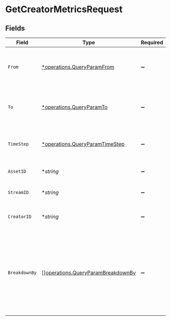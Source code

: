 # GetCreatorMetricsRequest


## Fields

| Field                                                                                                                           | Type                                                                                                                            | Required                                                                                                                        | Description                                                                                                                     |
| ------------------------------------------------------------------------------------------------------------------------------- | ------------------------------------------------------------------------------------------------------------------------------- | ------------------------------------------------------------------------------------------------------------------------------- | ------------------------------------------------------------------------------------------------------------------------------- |
| `From`                                                                                                                          | [*operations.QueryParamFrom](../../models/operations/queryparamfrom.md)                                                         | :heavy_minus_sign:                                                                                                              | Start timestamp for the query range (inclusive)                                                                                 |
| `To`                                                                                                                            | [*operations.QueryParamTo](../../models/operations/queryparamto.md)                                                             | :heavy_minus_sign:                                                                                                              | End timestamp for the query range (exclusive)                                                                                   |
| `TimeStep`                                                                                                                      | [*operations.QueryParamTimeStep](../../models/operations/queryparamtimestep.md)                                                 | :heavy_minus_sign:                                                                                                              | The time step to aggregate viewership metrics by                                                                                |
| `AssetID`                                                                                                                       | **string*                                                                                                                       | :heavy_minus_sign:                                                                                                              | The asset ID to filter metrics for                                                                                              |
| `StreamID`                                                                                                                      | **string*                                                                                                                       | :heavy_minus_sign:                                                                                                              | The stream ID to filter metrics for                                                                                             |
| `CreatorID`                                                                                                                     | **string*                                                                                                                       | :heavy_minus_sign:                                                                                                              | The creator ID to filter the query results                                                                                      |
| `BreakdownBy`                                                                                                                   | [][operations.QueryParamBreakdownBy](../../models/operations/queryparambreakdownby.md)                                          | :heavy_minus_sign:                                                                                                              | The list of fields to break down the query results. Specify this<br/>query-string multiple times to break down by multiple fields.<br/> |